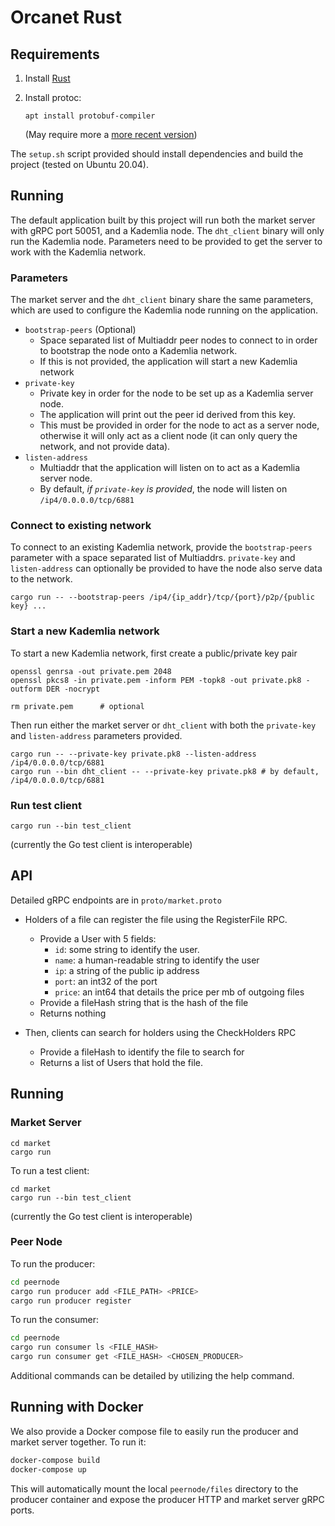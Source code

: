 # Orcanet Rust

## Requirements

1. Install [Rust](https://www.rust-lang.org/tools/install)
2. Install protoc:

   `apt install protobuf-compiler`

   (May require more a [more recent version](https://grpc.io/docs/protoc-installation/#install-pre-compiled-binaries-any-os))

The `setup.sh` script provided should install dependencies and build the project
(tested on Ubuntu 20.04).

## Running

The default application built by this project will run both the market server
with gRPC port 50051, and a Kademlia node. The `dht_client` binary will only
run the Kademlia node. Parameters need to be provided to get the server to work
with the Kademlia network.

### Parameters

The market server and the `dht_client` binary share the same parameters, which
are used to configure the Kademlia node running on the application.

* `bootstrap-peers` (Optional)
  * Space separated list of Multiaddr peer nodes to connect to in order to
  bootstrap the node onto a Kademlia network.
  * If this is not provided, the application will start a new Kademlia network
* `private-key`
  * Private key in order for the node to be set up as a Kademlia server node.
  * The application will print out the peer id derived from this key.
  * This must be provided in order for the node to act as a server node, otherwise
  it will only act as a client node (it can only query the network, and not
  provide data).
* `listen-address`
  * Multiaddr that the application will listen on to act as a Kademlia server node.
  * By default, *if `private-key` is provided*, the node will listen on
  `/ip4/0.0.0.0/tcp/6881`


### Connect to existing network

To connect to an existing Kademlia network, provide the `bootstrap-peers` parameter
with a space separated list of Multiaddrs. `private-key` and `listen-address`
can optionally be provided to have the node also serve data to the network.

```Shell
cargo run -- --bootstrap-peers /ip4/{ip_addr}/tcp/{port}/p2p/{public key} ...
```

### Start a new Kademlia network

To start a new Kademlia network, first create a public/private key pair

```Shell
openssl genrsa -out private.pem 2048
openssl pkcs8 -in private.pem -inform PEM -topk8 -out private.pk8 -outform DER -nocrypt

rm private.pem      # optional
```

Then run either the market server or `dht_client` with both the `private-key`
and `listen-address` parameters provided.

```Shell
cargo run -- --private-key private.pk8 --listen-address /ip4/0.0.0.0/tcp/6881
cargo run --bin dht_client -- --private-key private.pk8 # by default, /ip4/0.0.0.0/tcp/6881
```

### Run test client

```Shell
cargo run --bin test_client
```

(currently the Go test client is interoperable)

## API
Detailed gRPC endpoints are in `proto/market.proto`

- Holders of a file can register the file using the RegisterFile RPC.
  - Provide a User with 5 fields: 
    - `id`: some string to identify the user.
    - `name`: a human-readable string to identify the user
    - `ip`: a string of the public ip address
    - `port`: an int32 of the port
    - `price`: an int64 that details the price per mb of outgoing files
  - Provide a fileHash string that is the hash of the file
  - Returns nothing

- Then, clients can search for holders using the CheckHolders RPC
  - Provide a fileHash to identify the file to search for
  - Returns a list of Users that hold the file.



## Running


### Market Server
```Shell
cd market
cargo run
```

To run a test client:

```Shell
cd market
cargo run --bin test_client
```

(currently the Go test client is interoperable)

### Peer Node

To run the producer:
```bash
cd peernode
cargo run producer add <FILE_PATH> <PRICE>
cargo run producer register
```

To run the consumer:
```bash
cd peernode
cargo run consumer ls <FILE_HASH>
cargo run consumer get <FILE_HASH> <CHOSEN_PRODUCER>
```

Additional commands can be detailed by utilizing the help command.

## Running with Docker
We also provide a Docker compose file to easily run the producer and market server together. To run it:
```bash
docker-compose build
docker-compose up
```
This will automatically mount the local `peernode/files` directory to the producer container and expose the producer HTTP and market server gRPC ports.

